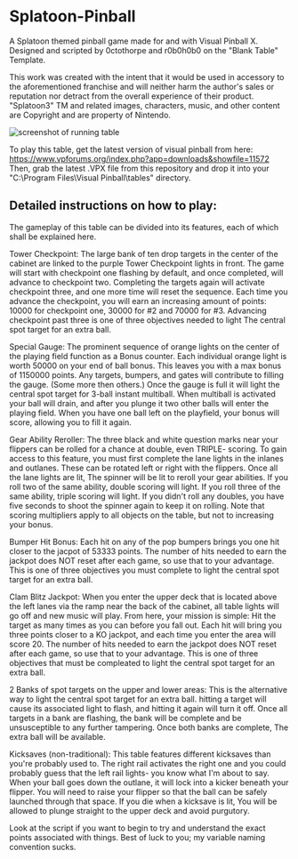 # Splatoon-Pinball
A Splatoon themed pinball game made for and with Visual Pinball X.
Designed and scripted by 0ctothorpe and r0b0h0b0 on the "Blank Table" Template.

This work was created with the intent that it would be used in accessory to the aforementioned franchise and will neither harm the author's sales or reputation nor detract from the overall experience of their product. "Splatoon3" TM and related images, characters, music, and other content are Copyright and are property of Nintendo.

![screenshot of running table](https://github.com/KJ5CYM/Splatoon-Pinball/blob/main/Capture.PNG)


To play this table, get the latest version of visual pinball from here: https://www.vpforums.org/index.php?app=downloads&showfile=11572
Then, grab the latest .VPX file from this repository and drop it into your "C:\Program Files\Visual Pinball\tables" directory.


Detailed instructions on how to play:
--------------------------------------------------------------------------
The gameplay of this table can be divided into its features, each of which shall be explained here.

Tower Checkpoint:
The large bank of ten drop targets in the center of the cabinet are linked to the purple Tower Checkpoint lights in front. The game will start with checkpoint one flashing by default, and once completed, will advance to checkpoint two. Completing the targets again will activate checkpoint three, and one more time will reset the sequence. Each time you advance the checkpoint, you will earn an increasing amount of points: 10000 for checkpoint one, 30000 for #2 and 70000 for #3.
Advancing checkpoint past three is one of three objectives needed to light The central spot target for an extra ball.

Special Gauge:
The prominent sequence of orange lights on the center of the playing field function as a Bonus counter. Each individual orange light is worth 50000 on your end of ball bonus. This leaves you with a max bonus of 1150000 points. Any targets, bumpers, and gates will contribute to filling the gauge. (Some more then others.) Once the gauge is full it will light the central 
spot target for 3-ball instant multiball. When multiball is activated your ball will drain, and after you plunge it two other balls will enter the playing field. When you have one ball left on the playfield, your bonus will score, allowing you to fill it again.

Gear Ability Reroller:
The three black and white question marks near your flippers can be rolled for a chance at double, even TRIPLE- scoring. To gain access to this feature, you must first complete the lane lights in the inlanes and outlanes. These can be rotated left or right with the flippers. Once all the lane lights are lit, The spinner will be lit to reroll your gear abilities. If you roll two of the same ability, double scoring will light. If you roll three of the same ability, triple scoring will light. If you didn't roll any doubles, you have five seconds to shoot the spinner again to keep it on rolling. Note that scoring multipliers apply to all objects on the table, but not to increasing your bonus.

Bumper Hit Bonus:
Each hit on any of the pop bumpers brings you one hit closer to the jacpot of 53333 points. The number of hits needed to earn the jackpot does NOT reset after each game, so use that to your advantage. This is one of three objectives you must complete to light the central spot target for an extra ball.

Clam Blitz Jackpot:
When you enter the upper deck that is located above the left lanes via the ramp near the back of the cabinet, all table lights will go off and new music will play. From here, your mission is simple: Hit the target as many times as you can before you fall out. Each hit will bring you three points closer to a KO jackpot, and each time you enter the area will score 20. The number of hits needed to earn the jackpot does NOT reset after each game, so use that to your advantage. This is one of three objectives that must be compleated to light the central spot target for an extra ball.

2 Banks of spot targets on the upper and lower areas:
This is the alternative way to light the central spot target for an extra ball. hitting a target will cause its associated light to flash, and hitting it again will turn it off. Once all targets in a bank are flashing, the bank will be complete and be unsusceptible to any further tampering. Once both banks are complete, The extra ball will be available.

Kicksaves (non-traditional):
This table features different kicksaves than you're probably used to. The right rail activates the right one and you could probably guess that the left rail lights- you know what I'm about to say. When your ball goes down the outlane, it will lock into a kicker beneath your flipper. You will need to raise your flipper so that the ball can be safely launched through that space. If you die when a kicksave is lit, You will be allowed to plunge straight to the upper deck and avoid purgutory. 

Look at the script if you want to begin to try and understand the exact points associated with things. Best of luck to you; my variable naming convention sucks.
